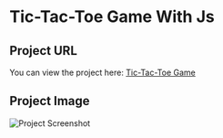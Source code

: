 # Tic-Tac-Toe Game With Js

## Project URL

You can view the project here: [Tic-Tac-Toe Game](https://manishsuthar94.github.io/Tic-Tac-Toe/)

## Project Image

![Project Screenshot](https://manishsuthar-portfolio.vercel.app/assets/images/Tic-Tac-Toe.png)

